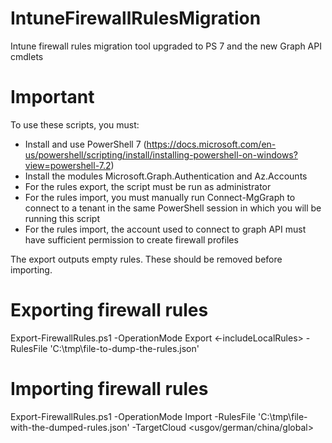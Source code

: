 # IntuneFirewallRulesMigration
Intune firewall rules migration tool upgraded to PS 7 and the new Graph API cmdlets

# Important

To use these scripts, you must:
- Install and use PowerShell 7 (https://docs.microsoft.com/en-us/powershell/scripting/install/installing-powershell-on-windows?view=powershell-7.2)
- Install the modules Microsoft.Graph.Authentication and Az.Accounts
- For the rules export, the script must be run as administrator
- For the rules import, you must manually run Connect-MgGraph to connect to a tenant in the same PowerShell session in which you will be running this script
- For the rules import, the account used to connect to graph API must have sufficient permission to create firewall profiles

The export outputs empty rules. These should be removed before importing.

# Exporting firewall rules

Export-FirewallRules.ps1 -OperationMode Export <-includeLocalRules> -RulesFile 'C:\tmp\file-to-dump-the-rules.json'

# Importing firewall rules

Export-FirewallRules.ps1 -OperationMode Import -RulesFile 'C:\tmp\file-with-the-dumped-rules.json' -TargetCloud <usgov/german/china/global>
